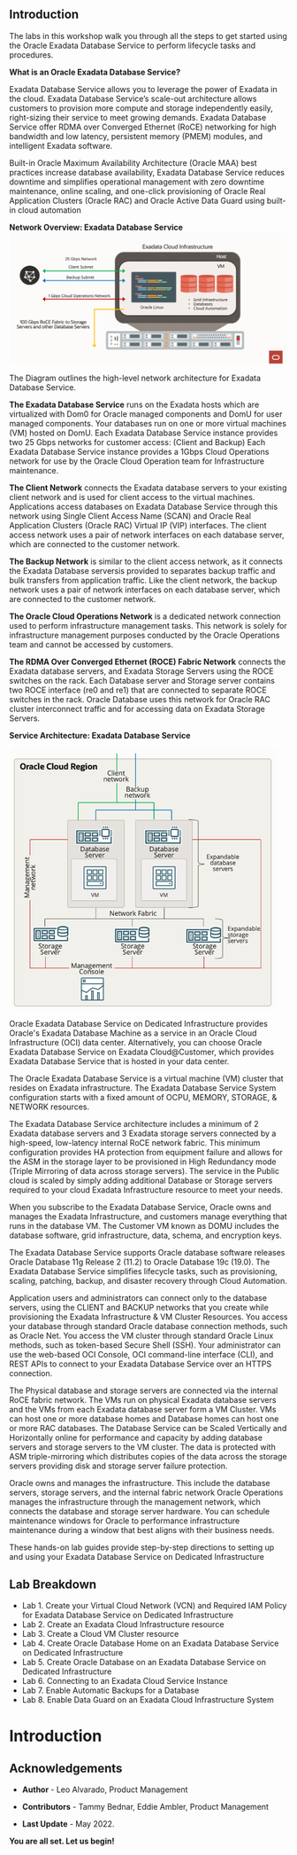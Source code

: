 ## Introduction

The labs in this workshop walk you through all the steps to get started using the Oracle Exadata Database Service to perform lifecycle tasks and procedures.

**What is an Oracle Exadata Database Service?**

Exadata Database Service allows you to leverage the power of Exadata in the cloud. Exadata Database Service’s scale-out architecture allows customers to provision more compute and storage independently easily, right-sizing their service to meet growing demands. Exadata Database Service offer RDMA over Converged Ethernet (RoCE) networking for high bandwidth and low latency, persistent memory (PMEM) modules, and intelligent Exadata software.

Built-in Oracle Maximum Availability Architecture (Oracle MAA) best practices increase database availability, Exadata Database Service reduces downtime and simplifies operational management with zero downtime maintenance, online scaling, and one-click provisioning of Oracle Real Application Clusters (Oracle RAC) and Oracle Active Data Guard using built-in cloud automation

**Network Overview: Exadata Database Service**
![](./images/Introduction/Architecture.png " ")


The Diagram outlines the high-level network architecture for Exadata Database Service.

**The Exadata Database Service** runs on the Exadata hosts which are virtualized with Dom0 for Oracle managed components and DomU for user managed components.
Your databases run on one or more virtual machines (VM) hosted on DomU.
Each Exadata Database Service instance provides two 25 Gbps networks for customer access: (Client and Backup)
Each Exadata Database Service instance provides a 1Gbps Cloud Operations network for use by the Oracle Cloud Operation team for Infrastructure maintenance.

**The Client Network** connects the Exadata database servers to your existing client network and is used for client access to the virtual machines.
Applications access databases on Exadata Database Service through this network using Single Client Access Name (SCAN) and Oracle Real Application Clusters (Oracle RAC) Virtual IP (VIP) interfaces.
The client access network uses a pair of network interfaces on each database server, which are connected to the customer network.

**The Backup Network** is similar to the client access network, as it connects the Exadata Database serversis provided to separates backup traffic and bulk transfers from application traffic.
Like the client network, the backup network uses a pair of network interfaces on each database server, which are connected to the customer network.

**The Oracle Cloud Operations Network** is a dedicated network connection used to perform infrastructure management tasks.
This network is solely for infrastructure management purposes conducted by the Oracle Operations team and cannot be accessed by customers.

**The RDMA Over Converged Ethernet (ROCE) Fabric Network** connects the Exadata database servers, and Exadata Storage Servers using the ROCE switches on the rack.
Each Database server and Storage server contains two ROCE interface (re0 and re1) that are connected to separate ROCE switches in the rack.
Oracle Database uses this network for Oracle RAC cluster interconnect traffic and for accessing data on Exadata Storage Servers.

**Service Architecture: Exadata Database Service**

![](./Images/Introduction/service.png " ")


Oracle Exadata Database Service on Dedicated Infrastructure provides Oracle's Exadata Database Machine as a service in an Oracle Cloud Infrastructure (OCI) data center. Alternatively, you can choose Oracle Exadata Database Service on Exadata Cloud@Customer, which provides Exadata Database Service that is hosted in your data center.

The Oracle Exadata Database Service is a virtual machine (VM) cluster that resides on Exadata infrastructure.
The Exadata Database Service System configuration starts with a fixed amount of OCPU, MEMORY, STORAGE, & NETWORK resources.

The Exadata Database Service architecture includes a minimum of 2 Exadata database servers and 3 Exadata storage servers connected by a high-speed, low-latency internal RoCE network fabric.
This minimum configuration provides HA protection from equipment failure and allows for the ASM in the storage layer to be provisioned in High Redundancy mode (Triple Mirroring of data across storage servers). The service in the Public cloud is scaled by simply adding additional Database or Storage servers required to your cloud Exadata Infrastructure resource to meet your needs.

When you subscribe to the Exadata Database Service, Oracle owns and manages the Exadata Infrastructure, and customers manage everything that runs in the database VM. The Customer VM known as DOMU includes the database software, grid infrastructure, data, schema, and encryption keys.

The Exadata Database Service supports Oracle database software releases Oracle Database 11g Release 2 (11.2) to Oracle Database 19c (19.0).
The Exadata Database Service simplifies lifecycle tasks, such as provisioning, scaling, patching, backup, and disaster recovery through Cloud Automation.

Application users and administrators can connect only to the database servers, using the CLIENT and BACKUP networks that you create while provisioning the Exadata Infrastructure & VM Cluster Resources. You access your database through standard Oracle database connection methods, such as Oracle Net. You access the VM cluster through standard Oracle Linux methods, such as token-based Secure Shell (SSH). Your administrator can use the web-based OCI Console, OCI command-line interface (CLI), and REST APIs to connect to your Exadata Database Service over an HTTPS connection.

The Physical database and storage servers are connected via the internal RoCE fabric network.
The VMs run on physical Exadata database servers and the VMs from each Exadata database server form a VM Cluster.
VMs can host one or more database homes and Database homes can host one or more RAC databases.
The Database Service can be Scaled Vertically and Horizontally online for performance and capacity by adding database servers and storage servers to the VM cluster.
The data is protected with ASM triple-mirroring which distributes copies of the data across the storage servers providing disk and storage server failure protection.

Oracle owns and manages the infrastructure. This include the database servers, storage servers, and the internal fabric network
Oracle Operations manages the infrastructure through the management network, which connects the database and storage server hardware.
You can schedule maintenance windows for Oracle to performance infrastructure maintenance during a window that best aligns with their business needs.

These hands-on lab guides provide step-by-step directions to setting up and using your Exadata Database Service on Dedicated Infrastructure


## Lab Breakdown
* Lab 1. Create your Virtual Cloud Network (VCN) and Required IAM Policy for Exadata Database Service on Dedicated Infrastructure
* Lab 2. Create an Exadata Cloud Infrastructure resource
* Lab 3. Create a Cloud VM Cluster resource
* Lab 4. Create Oracle Database Home on an Exadata Database Service on Dedicated Infrastructure       
* Lab 5. Create Oracle Database on an Exadata Database Service on Dedicated Infrastructure
* Lab 6. Connecting to an Exadata Cloud Service Instance
* Lab 7. Enable Automatic Backups for a Database
* Lab 8. Enable Data Guard on an Exadata Cloud Infrastructure System



# Introduction

## Acknowledgements

* **Author** - Leo Alvarado, Product Management

* **Contributors** - Tammy Bednar, Eddie Ambler, Product Management

* **Last Update** - May 2022.

**You are all set. Let us begin!**
